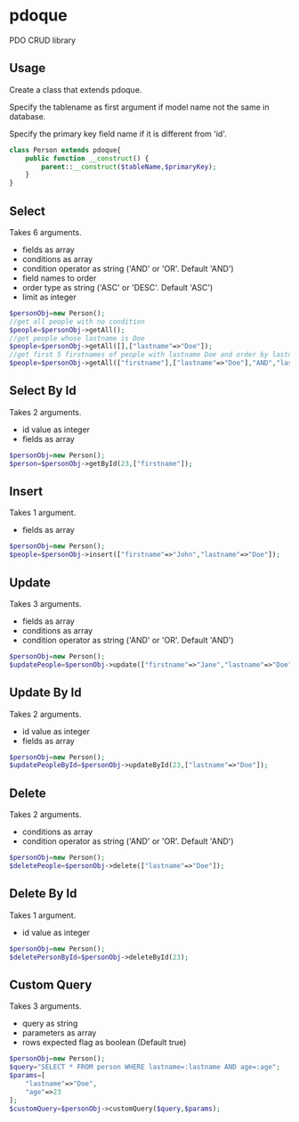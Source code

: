 # pdoque
PDO CRUD library

## Usage
Create a class that extends pdoque.

Specify the tablename as first argument if model name not the same in database.

Specify the primary key field name if it is different from 'id'.
```php
class Person extends pdoque{
    public function __construct() {
        parent::__construct($tableName,$primaryKey);
    }
}
```
## Select
Takes 6 arguments.
- fields as array
- conditions as array
- condition operator as string ('AND' or 'OR'. Default 'AND')
- field names to order
- order type as string ('ASC' or 'DESC'. Default 'ASC')
- limit as integer

```php
$personObj=new Person();
//get all people with no condition
$people=$personObj->getAll();
//get people whose lastname is Doe
$people=$personObj->getAll([],["lastname"=>"Doe"]);
//get first 5 firstnames of people with lastname Doe and order by lastname in descending order
$people=$personObj->getAll(["firstname"],["lastname"=>"Doe"],"AND","lastname","DESC",5);
```

## Select By Id
Takes 2 arguments.
- id value as integer
- fields as array

```php
$personObj=new Person();
$person=$personObj->getById(23,["firstname"]);
```

## Insert
Takes 1 argument.
- fields as array

```php
$personObj=new Person();
$people=$personObj->insert(["firstname"=>"John","lastname"=>"Doe"]);
```

## Update
Takes 3 arguments.
- fields as array
- conditions as array
- condition operator as string ('AND' or 'OR'. Default 'AND')

```php
$personObj=new Person();
$updatePeople=$personObj->update(["firstname"=>"Jane","lastname"=>"Doe"],["lastname"=>"Doe"]);
```

## Update By Id
Takes 2 arguments.
- id value as integer
- fields as array

```php
$personObj=new Person();
$updatePeopleById=$personObj->updateById(23,["lastname"=>"Doe"]);
```
## Delete
Takes 2 arguments.
- conditions as array
- condition operator as string ('AND' or 'OR'. Default 'AND')

```php
$personObj=new Person();
$deletePeople=$personObj->delete(["lastname"=>"Doe"]);
```
## Delete By Id
Takes 1 argument.
- id value as integer

```php
$personObj=new Person();
$deletePersonById=$personObj->deleteById(23);
```
## Custom Query
Takes 3 arguments.
- query as string
- parameters as array
- rows expected flag as boolean (Default true)

```php
$personObj=new Person();
$query="SELECT * FROM person WHERE lastname=:lastname AND age=:age";
$params=[
    "lastname"=>"Doe",
    "age"=>23
];
$customQuery=$personObj->customQuery($query,$params);
```
